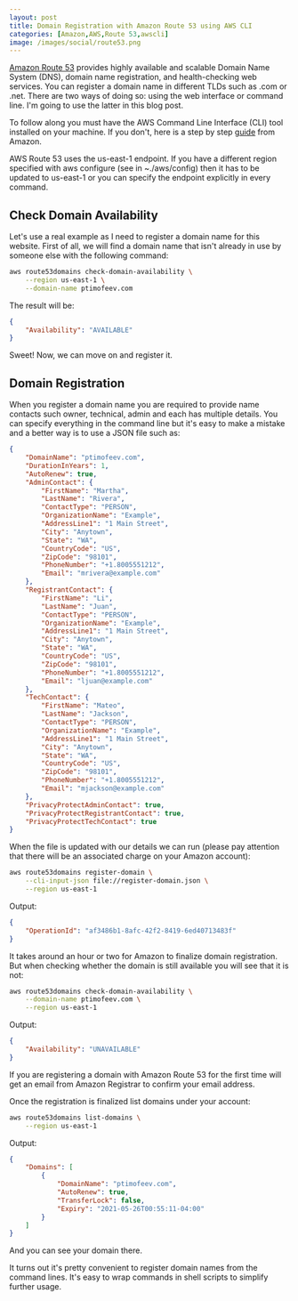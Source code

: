 ```yaml
---
layout: post
title: Domain Registration with Amazon Route 53 using AWS CLI
categories: [Amazon,AWS,Route 53,awscli]
image: /images/social/route53.png
---
```


[Amazon Route 53](https://aws.amazon.com/route53/) provides highly available and scalable Domain Name System (DNS), domain name registration, and health-checking web services.
You can register a domain name in different TLDs such as .com or .net. There are two ways of doing so: using the web interface or command line. 
I'm going to use the latter in this blog post.

To follow along you must have the AWS Command Line Interface (CLI) tool installed on your machine. If you don't, here is a step by step 
[guide](https://docs.aws.amazon.com/cli/latest/userguide/cli-chap-welcome.html) from Amazon.

AWS Route 53 uses the us-east-1 endpoint. If you have a different region specified with aws configure (see in ~./aws/config)
then it has to be updated to us-east-1 or you can specify the endpoint explicitly in every command.

<!-- more -->

## Check Domain Availability

Let's use a real example as I need to register a domain name for this website. First of all, we will find a domain name that isn't already in use by someone else with 
the following command: 
```bash
aws route53domains check-domain-availability \
    --region us-east-1 \
    --domain-name ptimofeev.com
```

The result will be:
```json
{
    "Availability": "AVAILABLE"
}
```

Sweet! Now, we can move on and register it.

## Domain Registration

When you register a domain name you are required to provide name contacts such owner, technical, admin and each has multiple details. You can specify everything in the command line but it's easy to make a mistake and a better way is to use a JSON file such as:

```json
{
    "DomainName": "ptimofeev.com",
    "DurationInYears": 1,
    "AutoRenew": true,
    "AdminContact": {
        "FirstName": "Martha",
        "LastName": "Rivera",
        "ContactType": "PERSON",
        "OrganizationName": "Example",
        "AddressLine1": "1 Main Street",
        "City": "Anytown",
        "State": "WA",
        "CountryCode": "US",
        "ZipCode": "98101",
        "PhoneNumber": "+1.8005551212",
        "Email": "mrivera@example.com"
    },
    "RegistrantContact": {
        "FirstName": "Li",
        "LastName": "Juan",
        "ContactType": "PERSON",
        "OrganizationName": "Example",
        "AddressLine1": "1 Main Street",
        "City": "Anytown",
        "State": "WA",
        "CountryCode": "US",
        "ZipCode": "98101",
        "PhoneNumber": "+1.8005551212",
        "Email": "ljuan@example.com"
    },
    "TechContact": {
        "FirstName": "Mateo",
        "LastName": "Jackson",
        "ContactType": "PERSON",
        "OrganizationName": "Example",
        "AddressLine1": "1 Main Street",
        "City": "Anytown",
        "State": "WA",
        "CountryCode": "US",
        "ZipCode": "98101",
        "PhoneNumber": "+1.8005551212",
        "Email": "mjackson@example.com"
    },
    "PrivacyProtectAdminContact": true,
    "PrivacyProtectRegistrantContact": true,
    "PrivacyProtectTechContact": true
}
```

When the file is updated with our details we can run (please pay attention that there will be an associated charge on your Amazon account):

```bash
aws route53domains register-domain \
    --cli-input-json file://register-domain.json \
    --region us-east-1
```

Output:
```json
{
    "OperationId": "af3486b1-8afc-42f2-8419-6ed40713483f"
}
```

It takes around an hour or two for Amazon to finalize domain registration. 
But when checking whether the domain is still available you will see that it is not:

```bash
aws route53domains check-domain-availability \
    --domain-name ptimofeev.com \
    --region us-east-1
```

Output:
```json
{
    "Availability": "UNAVAILABLE"
}
```

If you are registering a domain with Amazon Route 53 for the first time will get an email from Amazon Registrar to confirm your email address.

Once the registration is finalized list domains under your account:
```bash
aws route53domains list-domains \
    --region us-east-1
```

Output:
```json
{
    "Domains": [
        {
            "DomainName": "ptimofeev.com",
            "AutoRenew": true,
            "TransferLock": false,
            "Expiry": "2021-05-26T00:55:11-04:00"
        }
    ]
}
```

And you can see your domain there.

It turns out it's pretty convenient to register domain names from the command lines. It's easy to wrap commands in shell scripts to simplify further usage.
